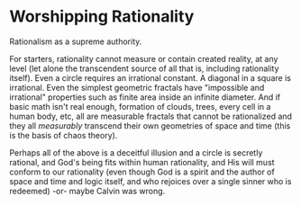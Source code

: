 # Worshipping Rationality

Rationalism as a supreme authority.

For starters,
 rationality cannot measure or contain 
 created reality,
 at any level
 (let alone the transcendent source of all that is,
  including rationality itself). 
Even a circle requires an irrational constant. 
A diagonal in a square is irrational. 
Even the simplest geometric fractals 
 have "impossible and irrational" 
 properties such as finite area inside
 an infinite diameter.
And if basic math isn't real enough,
 formation of clouds, trees,
 every cell in a human body, etc,
 all are measurable fractals
 that cannot be rationalized
 and they all *measurably* transcend
 their own geometries
 of space and time
 (this is the basis of chaos theory).

Perhaps all of the above is a
 deceitful illusion and a circle
 is secretly rational,
 and God's being fits within
 human rationality,
 and His will must conform to our rationality
 (even though God is a spirit and
 the author of space and time and logic itself,
 and who rejoices over a single sinner
 who is redeemed) -or- maybe Calvin was wrong.

